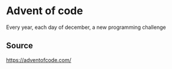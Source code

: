Advent of code
==============

Every year, each day of december, a new programming challenge

## Source

https://adventofcode.com/